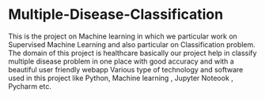 # Multiple-Disease-Classification
This is the project on Machine learning in which we particular work on Supervised Machine Learning and also particular on Classification problem. The domain of this project is healthcare basically our project help in classify multiple disease problem in one place with good accuracy and with a beautiful user friendly webapp
Various type of technology and software used in this project like Python, Machine learning , Jupyter Noteook , Pycharm etc.
